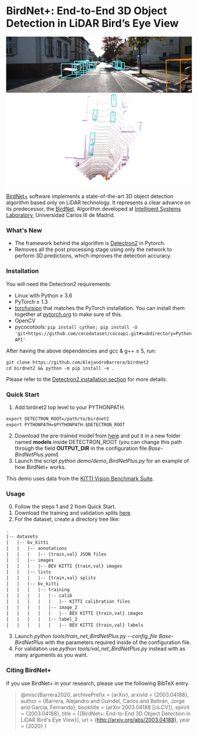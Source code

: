 ﻿# BirdNet+: End-to-End 3D Object Detection in LiDAR Bird’s Eye View

![3D detections example](val_images/3D_000021.png)
![BEV detections example](val_images/BEV_000021.png)

[BirdNet+](https://arxiv.org/abs/2003.04188) software implements a state-of-the-art 3D object detection algorithm based only on LiDAR technology. It represents a clear advance on its predecessor, the [BirdNet](https://arxiv.org/abs/1805.01195).
Algorithm developed at [Intelligent Systems Laboratory](http://www.uc3m.es/islab), Universidad Carlos III de Madrid.

### What's New
- The framework behind the algorithm is [Detectron2](https://github.com/facebookresearch/detectron2) in Pytorch.
- Removes all the post processing stage using only the network to perform 3D predictions, which improves the detection accuracy.

### Installation

You will need the Detectron2 requirements:
- Linux with Python ≥ 3.6
- PyTorch ≥ 1.3
- [torchvision](https://github.com/pytorch/vision/) that matches the PyTorch installation.
	You can install them together at [pytorch.org](https://pytorch.org) to make sure of this.
- OpenCV
- pycocotools: `pip install cython; pip install -U 'git+https://github.com/cocodataset/cocoapi.git#subdirectory=PythonAPI'`

After having the above dependencies and gcc & g++ ≥ 5, run:
```
git clone https://github.com/AlejandroBarrera/birdnet2
cd birdnet2 && python -m pip install -e .
```

Please refer to the [Detectron2 installation section](https://github.com/facebookresearch/detectron2/blob/master/INSTALL.md) for more details.

### Quick Start

1. Add birdnet2 top level to your PYTHONPATH.
```
export DETECTRON_ROOT=/path/to/birdnet2
export PYTHONPATH=$PYTHONPATH:$DETECTRON_ROOT
```
2. Download the pre-trained model from [here](https://www.dropbox.com/s/5v9hczmpw1ijuis/ITSC_2020_model.pth?dl=1) and put it in a new folder named **models** inside DETECTRON_ROOT (you can change this path through the field **OUTPUT_DIR** in the configuration file *Base-BirdNetPlus.yaml*)
3. Launch the script *python demo/demo_BirdNetPlus.py* for an example of how BirdNet+ works.

This demo uses data from the [KITTI Vision Benchmark Suite](http://www.cvlibs.net/datasets/kitti/).

### Usage

0. Follow the steps 1 and 2 from Quick Start.
1. Download the training and validation splits [here](https://xiaozhichen.github.io/files/mv3d/imagesets.tar.gz).
2. For the dataset, create a directory tree like:
```
.
|-- datasets
|   |-- bv_kitti
|   |   |-- annotations
|   |   |   |-- {train,val} JSON files
|   |   |-- images
|   |   |   |-- BEV KITTI {train,val} images
|   |   |-- lists
|   |   |   |-- {train,val} splits
|   |   |-- bv_kitti
|   |   |   |-- training
|   |   |   |   |-- calib
|   |   |   |   |   |-- KITTI calibration files
|   |   |   |   |-- image_2
|   |   |   |   |   |-- BEV KITTI {train,val} images
|   |   |   |   |-- label_2
|   |   |   |   |   |-- BEV KITTI {train,val} labels
```
3. Launch *python tools/train_net_BirdNetPlus.py --config_file
    Base-BirdNetPlus* with the parameters required inside of the
    configuration file.
4. For validation use *python tools/val_net_BirdNetPlus.py* instead with as many arguments as you want.


### Citing BirdNet+

If you use BirdNet+ in your research, please use the following BibTeX entry.

> @misc{Barrera2020,
    archivePrefix = {arXiv},
    arxivId = {2003.04188},
    author = {Barrera, Alejandro and Guindel, Carlos
    and Beltrán, Jorge and García,
    Fernando},
    booktitle = {arXiv:2003.04188 [cs.CV]},
    eprint = {2003.04188},
    title = {{BirdNet+: End-to-End 3D Object
    Detection in LiDAR Bird's Eye View}},
    url = {http://arxiv.org/abs/2003.04188},
    year = {2020}
}

